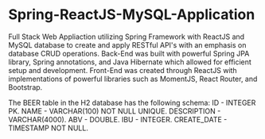 # Spring-ReactJS-MySQL-Application
Full Stack Web Appliaction utilizing Spring Framework with ReactJS and MySQL database to create and apply RESTful API's with an emphasis on database CRUD operations.
Back-End was built with powerful Spring JPA library, Spring annotations, and Java Hibernate which allowed for efficient setup and development. Front-End was created through ReactJS with implementations 
of powerful libraries such as MomentJS, React Router, and Bootstrap. 



The BEER table in the H2 database has the following schema:
ID - INTEGER PK. 
NAME - VARCHAR(100) NOT NULL UNIQUE. 
DESCRIPTION - VARCHAR(4000). 
ABV - DOUBLE. 
IBU - INTEGER. 
CREATE_DATE - TIMESTAMP NOT NULL. 
